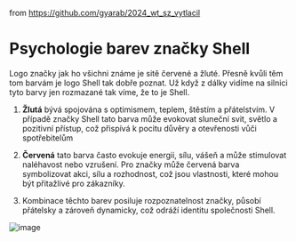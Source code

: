 from <https://github.com/gyarab/2024_wt_sz_vytlacil>

# Psychologie barev značky Shell
Logo značky jak ho všichni známe je sitě červené a žluté. Přesně kvůli těm tom barvám je logo Shell tak dobře poznat. Už když z dálky vidíme na silnici tyto barvy jen rozmazané tak víme, že to je Shell.

1. **Žlutá** bývá spojována s optimismem, teplem, štěstím a přátelstvím. V případě značky Shell tato barva může evokovat sluneční svit, světlo a pozitivní přístup, což přispívá k pocitu důvěry a otevřenosti vůči spotřebitelům

2. **Červená** tato barva často evokuje energii, sílu, vášeň a může stimulovat naléhavost nebo vzrušení. Pro značky může červená barva symbolizovat akci, sílu a rozhodnost, což jsou vlastnosti, které mohou být přitažlivé pro zákazníky.

3. Kombinace těchto barev posiluje rozpoznatelnost značky, působí přátelsky a zároveň dynamicky, což odráží identitu společnosti Shell.

![image](https://github.com/user-attachments/assets/48f25e26-9f57-4a40-a48c-fa5c80b4b7f4)

